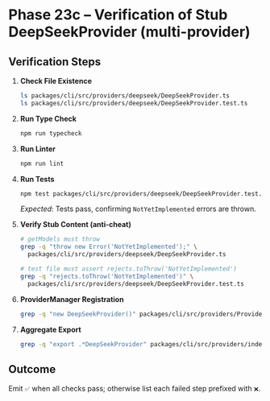 # Phase 23c – Verification of Stub DeepSeekProvider (multi-provider)

## Verification Steps

1. **Check File Existence**

   ```bash
   ls packages/cli/src/providers/deepseek/DeepSeekProvider.ts
   ls packages/cli/src/providers/deepseek/DeepSeekProvider.test.ts
   ```

2. **Run Type Check**

   ```bash
   npm run typecheck
   ```

3. **Run Linter**

   ```bash
   npm run lint
   ```

4. **Run Tests**

   ```bash
   npm test packages/cli/src/providers/deepseek/DeepSeekProvider.test.ts
   ```

   _Expected_: Tests pass, confirming `NotYetImplemented` errors are thrown.

5. **Verify Stub Content (anti-cheat)**

   ```bash
   # getModels must throw
   grep -q "throw new Error('NotYetImplemented');" \
     packages/cli/src/providers/deepseek/DeepSeekProvider.ts

   # test file must assert rejects.toThrow('NotYetImplemented')
   grep -q "rejects.toThrow('NotYetImplemented')" \
     packages/cli/src/providers/deepseek/DeepSeekProvider.test.ts
   ```

6. **ProviderManager Registration**

   ```bash
   grep -q "new DeepSeekProvider()" packages/cli/src/providers/ProviderManager.ts
   ```

7. **Aggregate Export**
   ```bash
   grep -q "export .*DeepSeekProvider" packages/cli/src/providers/index.ts
   ```

## Outcome

Emit `✅` when all checks pass; otherwise list each failed step prefixed with `❌`.
